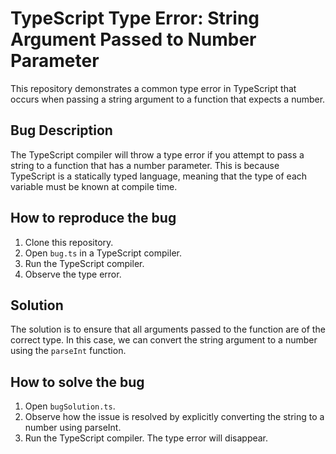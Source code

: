 # TypeScript Type Error: String Argument Passed to Number Parameter
This repository demonstrates a common type error in TypeScript that occurs when passing a string argument to a function that expects a number. 

## Bug Description
The TypeScript compiler will throw a type error if you attempt to pass a string to a function that has a number parameter. This is because TypeScript is a statically typed language, meaning that the type of each variable must be known at compile time.

## How to reproduce the bug
1. Clone this repository.
2. Open `bug.ts` in a TypeScript compiler.
3. Run the TypeScript compiler.
4. Observe the type error.

## Solution
The solution is to ensure that all arguments passed to the function are of the correct type. In this case, we can convert the string argument to a number using the `parseInt` function. 

## How to solve the bug
1. Open `bugSolution.ts`.
2. Observe how the issue is resolved by explicitly converting the string to a number using parseInt.
3. Run the TypeScript compiler. The type error will disappear.
